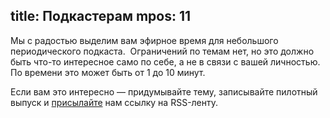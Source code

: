 title: Подкастерам
mpos: 11
---
Мы с радостью выделим вам эфирное время для небольшого периодического подкаста. 
Ограничений по темам нет, но это должно быть что-то интересное само по себе, а
не в связи с вашей личностью.  По времени это может быть от 1 до 10 минут.

Если вам это интересно — придумывайте тему, записывайте пилотный выпуск и
[присылайте](/feedback.html) нам ссылку на RSS-ленту.
